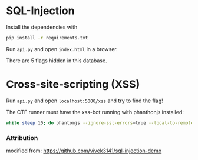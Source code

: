 # SQL-Injection
Install the dependencies with
```bash
pip install -r requirements.txt
```
Run `api.py` and open `index.html` in a browser.

There are 5 flags hidden in this database.

# Cross-site-scripting (XSS)

Run `api.py` and open `localhost:5000/xss` and try to find the flag!

The CTF runner must have the xss-bot running with phanthonjs installed:
``` bash
while sleep 10; do phantomjs --ignore-ssl-errors=true --local-to-remote-url-access=true --web-security=false --ssl-protocol=any xss-bot.js; done;
```

### Attribution
modified from: https://github.com/vivek3141/sql-injection-demo

